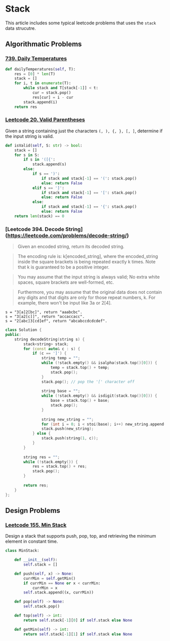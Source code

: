 # Stack

This article includes some typical leetcode problems that uses the `stack` data strucutre.

## Algorithmatic Problems

### [739. Daily Temperatures](https://leetcode.com/problems/daily-temperatures/)
```python
def dailyTemperatures(self, T):
    res = [0] * len(T)
    stack = []
    for i, t in enumerate(T):
        while stack and T[stack[-1]] < t:
            cur = stack.pop()
            res[cur] = i - cur
        stack.append(i)
    return res
```

### [Leetcode 20. Valid Parentheses](https://leetcode.com/problems/valid-parentheses/)
Given a string containing just the characters `(, ), {, }, [, ]`, determine if the input string is valid.

```python
def isValid(self, S: str) -> bool:
    stack = []
    for s in S:
        if s in '([{':
            stack.append(s)
        else:
            if s == ')':
                if stack and stack[-1] == '(': stack.pop()
                else: return False
            elif s == ']':
                if stack and stack[-1] == '[': stack.pop()
                else: return False
            else:
                if stack and stack[-1] == '{': stack.pop()
                else: return False
    return len(stack) == 0
```

### [Leetcode 394. Decode String] (https://leetcode.com/problems/decode-string/)
> Given an encoded string, return its decoded string.

> The encoding rule is: k[encoded_string], where the encoded_string inside the square brackets is being repeated exactly k times. Note that k is guaranteed to be a positive integer.

> You may assume that the input string is always valid; No extra white spaces, square brackets are well-formed, etc.

> Furthermore, you may assume that the original data does not contain any digits and that digits are only for those repeat numbers, k. For example, there won't be input like 3a or 2[4].

```
s = "3[a]2[bc]", return "aaabcbc".
s = "3[a2[c]]", return "accaccacc".
s = "2[abc]3[cd]ef", return "abcabccdcdcdef".
```

```cpp
class Solution {
public:
    string decodeString(string s) {
        stack<string> stack;
        for (const auto& c : s) {
            if (c == ']') {
                string temp = "";
                while (!stack.empty() && isalpha(stack.top()[0])) {
                    temp = stack.top() + temp;
                    stack.pop();
                }
                stack.pop(); // pop the '[' character off
                
                string base = "";
                while (!stack.empty() && isdigit(stack.top()[0])) {
                    base = stack.top() + base;
                    stack.pop();
                }
                
                string new_string = "";
                for (int i = 0; i < stoi(base); i++) new_string.append(temp);
                stack.push(new_string);
            } else {
                stack.push(string(1, c));
            }
        }
        
        string res = "";
        while (!stack.empty()) {
            res = stack.top() + res;
            stack.pop();
        }
        
        return res;
    }
};
```

## Design Problems

### [Leetcode 155. Min Stack](https://leetcode.com/problems/min-stack/)
Design a stack that supports push, pop, top, and retrieving the minimum element in constant time.

```python
class MinStack:

    def __init__(self):
        self.stack = []

    def push(self, x) -> None:
        currMin = self.getMin()
        if currMin == None or x < currMin:
            currMin = x
        self.stack.append((x, currMin))

    def pop(self) -> None:
        self.stack.pop()

    def top(self) -> int:
        return self.stack[-1][0] if self.stack else None

    def getMin(self) -> int:
        return self.stack[-1][1] if self.stack else None
```